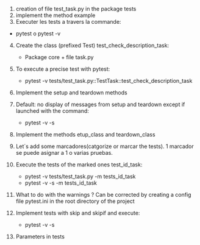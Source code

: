 1) creation of file test_task.py in the package tests
2) implement the method example
3) Executer les tests a travers la commande:
 - pytest o pytest -v

4) Create the class (prefixed Test) test_check_description_task:
   - Package core + file task.py
  
5) To execute a precise test with pytest:
   - pytest -v tests/test_task.py::TestTask::test_check_description_task

6) Implement the setup and teardown methods
7) Default: no display of messages from setup and teardown except if launched with the command:
   - pytest -v -s
8) Implement the methods etup_class and teardown_class
9) Let´s add some marcadores(catgorize or marcar the tests). 1 marcador se puede asignar a 1 o varias pruebas.
10) Execute the tests of the marked ones test_id_task:
    - pytest -v tests/test_task.py -m tests_id_task
    - pytest -v -s -m tests_id_task
11) What to do with the warnings ? Can be corrected by creating a config file pytest.ini in the root directory of the project
12) Implement tests with skip and skipif and execute:
    - pytest -v -s
13) Parameters in tests